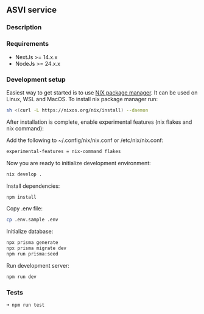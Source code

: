 ## ASVI service

### Description

### Requirements

- NextJs >= 14.x.x
- NodeJs >= 24.x.x

### Development setup

Easiest way to get started is to use [NIX package manager](https://nixos.org/download).
It can be used on Linux, WSL and MacOS.
To install nix package manager run:

```bash
sh <(curl -L https://nixos.org/nix/install) --daemon
```

After installation is complete, enable experimental features (nix flakes and nix command):

Add the following to ~/.config/nix/nix.conf or /etc/nix/nix.conf:

```bash
experimental-features = nix-command flakes
```

Now you are ready to initialize development environment:

```bash
nix develop .
```

Install dependencies:

```bash
npm install
```

Copy .env file:

```bash
cp .env.sample .env
```

Initialize database:

```bash
npx prisma generate
npx prisma migrate dev
npm run prisma:seed
```

Run development server:

```bash
npm run dev
```

### Tests

```bash
➜ npm run test
```
